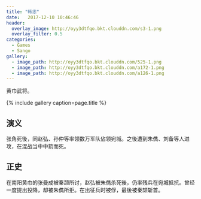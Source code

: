 ```yaml
---
title: "韩忠"
date:   2017-12-10 10:46:46
header:
  overlay_image: http://oyy3dtfqo.bkt.clouddn.com/s3-1.png
  overlay_filter: 0.5
categories:
  - Games
  - Sango
gallery:
  - image_path: http://oyy3dtfqo.bkt.clouddn.com/525-1.png
  - image_path: http://oyy3dtfqo.bkt.clouddn.com/a172-1.png
  - image_path: http://oyy3dtfqo.bkt.clouddn.com/a126-1.png
---
```


黄巾武将。

{% include gallery caption=page.title %}

## 演义

张角死後，同赵弘、孙仲等率领数万军队佔领宛城。之後遭到朱儁、刘备等人进攻，在混战当中中箭而死。

## 正史

在南阳黄巾的张曼成被秦颉所讨，赵弘被朱儁杀死後，仍率残兵在宛城抵抗。曾经一度提出投降，却被朱儁所拒。在出征兵时被俘，最後被秦颉斩首。